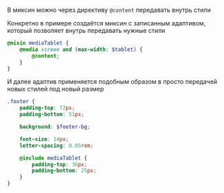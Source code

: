В миксин можно через директиву `@content` передавать внутрь стили

Конкретно в примере создаётся миксин с записанным адаптивом, который позволяет внутрь передавать нужные стили

```SCSS
@mixin mediaTablet {
	@media screen and (max-width: $tablet) {
		@content;
	}
}
```

И далее адаптив применяется подобным образом в просто передачей новых стилей под новый размер

```SCSS
.footer {
	padding-top: 72px;
	padding-bottom: 51px;

	background: $footer-bg;

	font-size: 14px;
	letter-spacing: 0.05rem;

	@include mediaTablet {
		padding-top: 36px;
		padding-bottom: 25px;
	}
}
```
